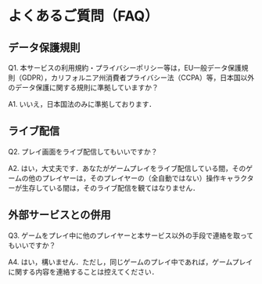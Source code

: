 # よくあるご質問（FAQ）

## データ保護規則
<p>Q1. 本サービスの利用規約・プライバシーポリシー等は，EU一般データ保護規則（GDPR），カリフォルニア州消費者プライバシー法（CCPA）等，日本国以外のデータ保護に関する規則に準拠していますか？</p>
<p>A1. いいえ，日本国法のみに準拠しております．</p>

## ライブ配信
<p>Q2. プレイ画面をライブ配信してもいいですか？</p>
<p>A2. はい，大丈夫です．あなたがゲームプレイをライブ配信している間，そのゲームの他のプレイヤーは，そのプレイヤーの（全自動ではない）操作キャラクターが生存している間は，そのライブ配信を観てはなりません．</p>

## 外部サービスとの併用
<p>Q3. ゲームをプレイ中に他のプレイヤーと本サービス以外の手段で連絡を取ってもいいですか？</p>
<p>A4. はい，構いません．ただし，同じゲームのプレイ中であれば，ゲームプレイに関する内容を連絡することは控えてください．</p>
